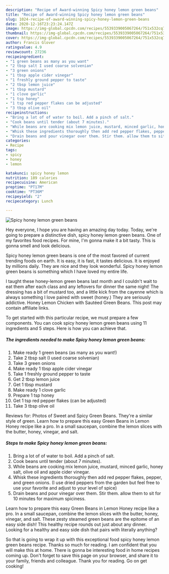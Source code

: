 ```yaml
---
description: "Recipe of Award-winning Spicy honey lemon green beans"
title: "Recipe of Award-winning Spicy honey lemon green beans"
slug: 1024-recipe-of-award-winning-spicy-honey-lemon-green-beans
date: 2020-12-16T23:23:24.147Z
image: https://img-global.cpcdn.com/recipes/5539339005067264/751x532cq70/spicy-honey-lemon-green-beans-recipe-main-photo.jpg
thumbnail: https://img-global.cpcdn.com/recipes/5539339005067264/751x532cq70/spicy-honey-lemon-green-beans-recipe-main-photo.jpg
cover: https://img-global.cpcdn.com/recipes/5539339005067264/751x532cq70/spicy-honey-lemon-green-beans-recipe-main-photo.jpg
author: Francis Glover
ratingvalue: 4.9
reviewcount: 27236
recipeingredient:
- "1 green beans as many as you want"
- "2 tbsp salt I used coarse solvenian"
- "3 green onions"
- "1 tbsp apple cider vinegar"
- "1 freshly ground pepper to taste"
- "2 tbsp lemon juice"
- "1 tbsp mustard"
- "1 clove garlic"
- "1 tsp honey"
- "1 tsp red pepper flakes can be adjusted"
- "3 tbsp olive oil"
recipeinstructions:
- "Bring a lot of of water to boil. Add a pinch of salt."
- "Cook beans until tender (about 7 minutes)."
- "While beans are cooking mix lemon juice, mustard, minced garlic, honey salt, olive oil and apple cider vinegar."
- "Whisk these ingredients thoroughly then add red pepper flakes, pepper, and green onions. (I use dried peppers from the garden but feel free to use your favorite and adjust to your level of spice)"
- "Drain beans and pour vinegar over them. Stir them. allow them to sit for 10 minutes for maximum spiciness."
categories:
- Recipe
tags:
- spicy
- honey
- lemon

katakunci: spicy honey lemon 
nutrition: 189 calories
recipecuisine: American
preptime: "PT17M"
cooktime: "PT36M"
recipeyield: "2"
recipecategory: Lunch

---
```



![Spicy honey lemon green beans](https://img-global.cpcdn.com/recipes/5539339005067264/751x532cq70/spicy-honey-lemon-green-beans-recipe-main-photo.jpg)

Hey everyone, I hope you are having an amazing day today. Today, we're going to prepare a distinctive dish, spicy honey lemon green beans. One of my favorites food recipes. For mine, I'm gonna make it a bit tasty. This is gonna smell and look delicious.

Spicy honey lemon green beans is one of the most favored of current trending foods on earth. It is easy, it is fast, it tastes delicious. It is enjoyed by millions daily. They are nice and they look wonderful. Spicy honey lemon green beans is something which I have loved my entire life.

I taught these honey-lemon green beans last month and I couldn&#39;t wait to eat them after each class and any leftovers for dinner the same night! The dressing has a bit of mustard too, and a little kick from the cayenne which is always something I love paired with sweet (honey.) They are seriously addictive. Honey Lemon Chicken with Sautéed Green Beans. This post may contain affiliate links.


To get started with this particular recipe, we must prepare a few components. You can cook spicy honey lemon green beans using 11 ingredients and 5 steps. Here is how you can achieve that.

<!--inarticleads1-->

##### The ingredients needed to make Spicy honey lemon green beans:

1. Make ready 1 green beans (as many as you want!)
1. Take 2 tbsp salt (I used coarse solvenian)
1. Take 3 green onions
1. Make ready 1 tbsp apple cider vinegar
1. Take 1 freshly ground pepper to taste
1. Get 2 tbsp lemon juice
1. Get 1 tbsp mustard
1. Make ready 1 clove garlic
1. Prepare 1 tsp honey
1. Get 1 tsp red pepper flakes (can be adjusted)
1. Take 3 tbsp olive oil


Reviews for: Photos of Sweet and Spicy Green Beans. They&#39;re a similar style of green. Learn how to prepare this easy Green Beans in Lemon Honey recipe like a pro. In a small saucepan, combine the lemon slices with the butter, honey, vinegar, and salt. 

<!--inarticleads2-->

##### Steps to make Spicy honey lemon green beans:

1. Bring a lot of of water to boil. Add a pinch of salt.
1. Cook beans until tender (about 7 minutes).
1. While beans are cooking mix lemon juice, mustard, minced garlic, honey salt, olive oil and apple cider vinegar.
1. Whisk these ingredients thoroughly then add red pepper flakes, pepper, and green onions. (I use dried peppers from the garden but feel free to use your favorite and adjust to your level of spice)
1. Drain beans and pour vinegar over them. Stir them. allow them to sit for 10 minutes for maximum spiciness.


Learn how to prepare this easy Green Beans in Lemon Honey recipe like a pro. In a small saucepan, combine the lemon slices with the butter, honey, vinegar, and salt. These zesty steamed green beans are the epitome of an easy side dish! This healthy recipe rounds out just about any dinner. Looking for a healthy and easy side dish that pairs with literally anything? 

So that is going to wrap it up with this exceptional food spicy honey lemon green beans recipe. Thanks so much for reading. I am confident that you will make this at home. There is gonna be interesting food in home recipes coming up. Don't forget to save this page on your browser, and share it to your family, friends and colleague. Thank you for reading. Go on get cooking!
